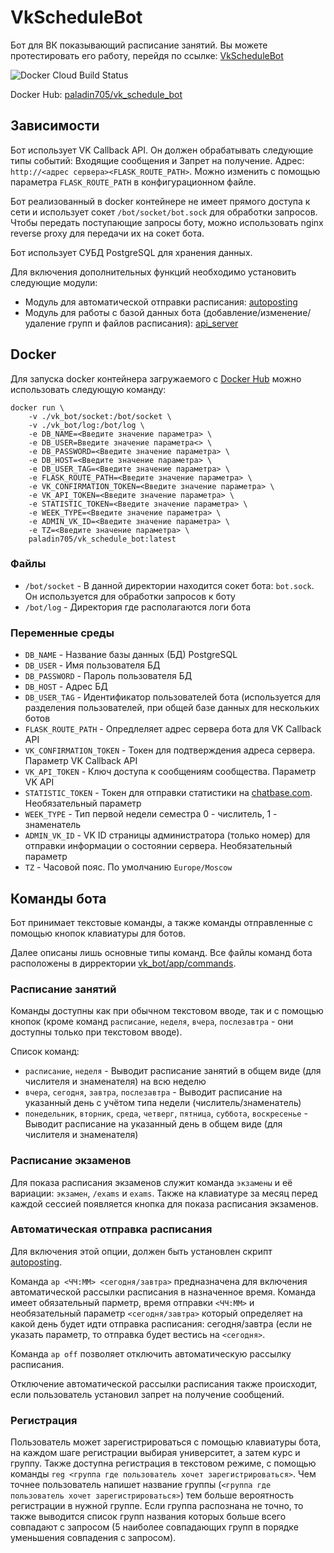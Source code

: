# VkScheduleBot
Бот для ВК показывающий расписание занятий. Вы можете протестировать его работу, перейдя по ссылке: [VkScheduleBot](https://vk.com/club199143657)

![Docker Cloud Build Status](https://img.shields.io/docker/cloud/build/paladin705/vk_schedule_bot)

Docker Hub: [paladin705/vk_schedule_bot](https://hub.docker.com/r/paladin705/vk_schedule_bot)

## Зависимости
Бот использует VK Callback API. Он должен обрабатывать следующие типы событий: Входящие сообщения и Запрет на получение. Адрес: `http://<адрес сервера><FLASK_ROUTE_PATH>`. Можно изменить с помощью параметра `FLASK_ROUTE_PATH` в конфигурационном файле.

Бот реализованный в docker контейнере не имеет прямого доступа к сети и использует сокет `/bot/socket/bot.sock` для обработки запросов. Чтобы передать поступающие запросы боту, можно использовать nginx reverse proxy для передачи их на сокет бота.

Бот использует СУБД PostgreSQL для хранения данных.

Для включения дополнительных функций необходимо установить следующие модули:

* Модуль для автоматической отправки расписания: [autoposting](../autoposting)
* Модуль для работы с базой данных бота (добавление/изменение/удаление групп и файлов расписания): [api_server](../api_server)

## Docker
Для запуска docker контейнера загружаемого с [Docker Hub](https://hub.docker.com/r/paladin705/vk_schedule_bot) можно использовать следующую команду:
```shell
docker run \
    -v ./vk_bot/socket:/bot/socket \
    -v ./vk_bot/log:/bot/log \
    -e DB_NAME=<Введите значение параметра> \
    -e DB_USER=Введите значение параметра<> \
    -e DB_PASSWORD=<Введите значение параметра> \
    -e DB_HOST=<Введите значение параметра> \
    -e DB_USER_TAG=<Введите значение параметра> \
    -e FLASK_ROUTE_PATH=<Введите значение параметра> \
    -e VK_CONFIRMATION_TOKEN=<Введите значение параметра> \
    -e VK_API_TOKEN=<Введите значение параметра> \
    -e STATISTIC_TOKEN=<Введите значение параметра> \
    -e WEEK_TYPE=<Введите значение параметра> \
    -e ADMIN_VK_ID=<Введите значение параметра> \
    -e TZ=<Введите значение параметра> \
    paladin705/vk_schedule_bot:latest
```

### Файлы
* `/bot/socket` - В данной директории находится сокет бота: `bot.sock`. Он используется для обработки запросов к боту
* `/bot/log` - Директория где располагаются логи бота

### Переменные среды

* `DB_NAME` - Название базы данных (БД) PostgreSQL
* `DB_USER` - Имя пользователя БД
* `DB_PASSWORD` - Пароль пользователя БД
* `DB_HOST` - Адрес БД
* `DB_USER_TAG` - Идентификатор пользователей бота (используется для разделения пользователей, при общей базе данных для нескольких ботов
* `FLASK_ROUTE_PATH` - Опредлеляет адрес сервера бота для VK Callback API
* `VK_CONFIRMATION_TOKEN` - Токен для подтверждения адреса сервера. Параметр VK Callback API 
* `VK_API_TOKEN` - Ключ доступа к сообщениям сообщества. Параметр VK API
* `STATISTIC_TOKEN` - Токен для отправки статистики на [chatbase.com](https://chatbase.com/). Необязательный параметр
* `WEEK_TYPE` - Тип первой недели семестра 0 - числитель, 1 - знаменатель
* `ADMIN_VK_ID` - VK ID страницы администратора (только номер) для отправки информации о состоянии сервера. Необязательный параметр
* `TZ` - Часовой пояс. По умолчанию `Europe/Moscow`

## Команды бота
Бот принимает текстовые команды, а также команды отправленные с помощью кнопок клавиатуры для ботов.

Далее описаны лишь основные типы команд. Все файлы команд бота расположены в дирректории [vk_bot/app/commands](app/commands).

### Расписание занятий

Команды доступны как при обычном текстовом вводе, так и с помощью кнопок (кроме команд `расписание`, `неделя`, `вчера`, `послезавтра` - они доступны только при текстовом вводе).

Список команд:
* `расписание`, `неделя` - Выводит расписание занятий в общем виде (для числителя и знаменателя) на всю неделю
* `вчера`, `сегодня`, `завтра`, `послезавтра` - Выводит расписание на указанный день с учётом типа недели (числитель/знаменатель)
* `понедельник`, `вторник`, `среда`, `четверг`, `пятница`, `суббота`, `воскресенье` - Выводит расписание на указанный день в общем виде (для числителя и знаменателя)

### Расписание экзаменов

Для показа расписания экзаменов служит команда `экзамены` и её вариации: `экзамен`, `/exams` и `exams`. Также на клавиатуре за месяц перед каждой сессией появляется кнопка для показа расписания экзаменов.

### Автоматическая отправка расписания

Для включения этой опции, должен быть установлен скрипт [autoposting](../autoposting).

Команда `ap <ЧЧ:ММ> <сегодня/завтра>` предназначена для включения автоматической рассылки расписания в назначенное время. Команда имеет обязательный парметр, время отправки `<ЧЧ:ММ>` и необязательный параметр `<сегодня/завтра>` который определяет на какой день будет идти отправка расписания: сегодня/завтра (если не указать параметр, то отправка будет вестись на `<сегодня>`.

Команда `ap off` позволяет отключить автоматическую рассылку расписания.

Отключение автоматической рассылки расписания также происходит, если пользователь установил запрет на получение сообщений.

### Регистрация

Пользователь может зарегистрироваться с помощью клавиатуры бота, на каждом шаге регистрации выбирая университет, а затем курс и группу. Также доступна регистрация в текстовом режиме, с помощью команды `reg <группа где пользователь хочет зарегистрироваться>`. Чем точнее пользователь напишет название группы (`<группа где пользователь хочет зарегистрироваться>`) тем больше вероятность регистрации в нужной группе. Если группа распознана не точно, то также выводится список групп названия которых больше всего совпадают с запросом (5 наиболее совпадающих групп в порядке уменьшения совпадения с запросом).



